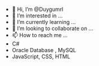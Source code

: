 - 👋 Hi, I’m @Duygumrl
- 👀 I’m interested in ...
- 🌱 I’m currently learning ...
- 💞️ I’m looking to collaborate on ...
- 📫 How to reach me ...
- C#
- Oracle Database , MySQL
- JavaScript, CSS, HTML
<!---
Duygumrl/Duygumrl is a ✨ special ✨ repository because its `README.md` (this file) appears on your GitHub profile.
You can click the Preview link to take a look at your changes.
--->
